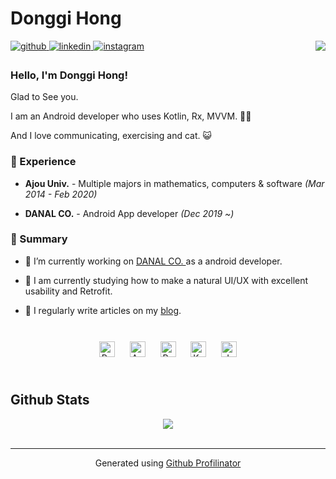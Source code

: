 # Donggi Hong 

<div align="right">
<img src="https://komarev.com/ghpvc/?username=danggai&&style=flat-square" align="right" />
</div>  

<a href="https://github.com/danggai" target="_blank">
<img src=https://img.shields.io/badge/github-%2324292e.svg?&style=for-the-badge&logo=github&logoColor=white alt=github style="margin-bottom: 5px;" />
</a>
<a href="https://linkedin.com/in/donggi-hong-8a9000205" target="_blank">
<img src=https://img.shields.io/badge/linkedin-%231E77B5.svg?&style=for-the-badge&logo=linkedin&logoColor=white alt=linkedin style="margin-bottom: 5px;" />
</a>
<a href="https://instagram.com/donggi9313" target="_blank">
<img src=https://img.shields.io/badge/instagram-%23000000.svg?&style=for-the-badge&logo=instagram&logoColor=white alt=instagram style="margin-bottom: 5px;" />
</a>  
  

<br/>  

### Hello, I'm Donggi Hong!

Glad to See you.

I am an Android developer who uses Kotlin, Rx, MVVM. 👨‍💻

And I love communicating, exercising and cat. 😺
  
  



### 🎲 Experience  
- **Ajou Univ.** - Multiple majors in mathematics, computers & software *(Mar 2014 - Feb 2020)*  
  

- **DANAL CO.** - Android App developer *(Dec 2019 ~)*  
  



### 🌺 Summary  
- 🥕 I’m currently working on [DANAL CO. ](https://www.danalpay.com/main/main.aspx)as a android developer.  
  

- 🌱 I am currently studying how to make a natural UI/UX with excellent usability and Retrofit.  
  

- 📝 I regularly write articles on my [blog](https://danggai.github.io/).  
  

<br/>  

<div align="center">  
<img style="margin: 10px" src="https://profilinator.rishav.dev/skills-assets/react-original-wordmark.svg" alt="React" height="25" />  
<img style="margin: 10px" src="https://profilinator.rishav.dev/skills-assets/android-original-wordmark.svg" alt="Android" height="25" />  
<img style="margin: 10px" src="https://profilinator.rishav.dev/skills-assets/python-original.svg" alt="Python" height="25" />  
<img style="margin: 10px" src="https://profilinator.rishav.dev/skills-assets/kotlinlang-icon.svg" alt="Kotlin" height="25" />  
<img style="margin: 10px" src="https://profilinator.rishav.dev/skills-assets/java-original-wordmark.svg" alt="Java" height="25" />  
</div>  

<br/>  


## Github Stats  
<div align="center"><img src="https://github-readme-stats.vercel.app/api?username=danggai&show_icons=true&count_private=true&hide_border=true" align="center" /></div>  

<br/>  


----
<div align="center">Generated using <a href="https://profilinator.rishav.dev/" target="_blank">Github Profilinator</a></div>
